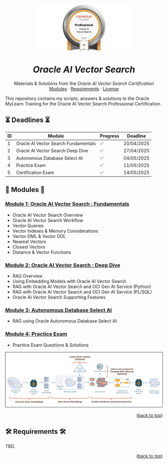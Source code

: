 <a name="readme-top"></a>
<br />
<div align="center">
  <a href="#">
   <!-- Replace this logo for a custom official logo -->
    <img src="./assets/oracle_ai_vector_search_professional.png" alt="Oracle AI Vector Search" height="150">
  </a>

<h1 align = "center">
<b><i>Oracle AI Vector Search</i></b>
</h1>
    <!-- Add/Remove categories depending on your project -->
  <p align="center">
    Materials & Solutions from the <i>Oracle AI Vector Search Certification</i>
    <br />
    <!-- IMPORTANT NOTE: If you want to append emojis you'll need to add the '-' sign before and after the header, as shown below:  -->
    <a href="#-modules-">Modules</a>
    ·
    <a href="#-requirements-">Requirements</a>
    ·
    <a href="#-license-">License</a>
  </p>
</div>

This repository contains my scripts, answers & solutions to the Oracle MyLearn Training for the
Oracle AI Vector Search Professional Certification.

## ⏳ Deadlines ⏳

| ID | Module                               | Progress           | Deadline   | 
|----|--------------------------------------|--------------------|------------|
| 1  | Oracle AI Vector Search Fundamentals | :white_check_mark: | 20/04/2025 |
| 2  | Oracle AI Vector Search Deep Dive    | :white_check_mark: | 27/04/2025 |
| 3  | Autonomous Database Select AI        | :white_check_mark: | 04/05/2025 |
| 4  | Practice Exam                        | :white_check_mark: | 11/05/2025 |
| 5  | Certification Exam                   | :white_check_mark: | 14/05/2025 |

## 🚀 Modules 🚀

### [Module 1: Oracle AI Vector Search : Fundamentals](01-oracle-ai-vector-search-fundamentals)

* Oracle AI Vector Search Overview
* Oracle AI Vector Search Workflow
* Vector Queries
* Vector Indexes & Memory Considerations
* Vector DML & Vector DDL
* Nearest Vectors
* Closest Vectors
* Distance & Vector Functions

### [Module 2: Oracle AI Vector Search : Deep Dive](02-oracle-ai-vector-search-deep-dive)

* RAG Overview
* Using Embedding Models with Oracle AI Vector Search
* RAG with Oracle AI Vector Search and OCI Gen AI Service (Python)
* RAG with Oracle AI Vector Search and OCI Gen AI Service (PL/SQL)
* Oracle AI Vector Search Supporting Features

### [Module 3: Autonomous Database Select AI](03-autonomous-database-select-ai)

* RAG using Oracle Autonomous Database Select AI

### [Module 4: Practice Exam](04-practice-exam/)

* Practice Exam Questions & Solutions

<div align="center">
<img src="./assets/oracle_ai_vector_search_workflow.png" alt="Oracle AI Vector Search">
</div>
<p align="right">(<a href="#readme-top">back to top</a>)</p>

## 🛠️ Requirements 🛠️

TBD.

<p align="right">(<a href="#readme-top">back to top</a>)</p>



<!-- This is a custom version of the Read-My-README template, by Jon Areas, 
found at: https://github.com/jxareas/read-my-readme -->
